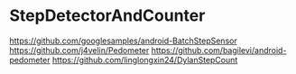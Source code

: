 # StepDetectorAndCounter
https://github.com/googlesamples/android-BatchStepSensor
https://github.com/j4velin/Pedometer
https://github.com/bagilevi/android-pedometer
https://github.com/linglongxin24/DylanStepCount
